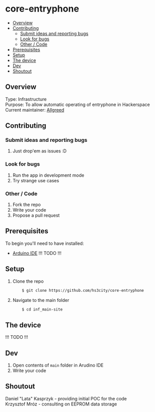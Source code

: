 # core-entryphone

  * [Overview](#overview)
  * [Contributing](#contributing)
     * [Submit ideas and reporting bugs](#submit-ideas-and-reporting-bugs)
     * [Look for bugs](#look-for-bugs)
     * [Other / Code](#other--code)
  * [Prerequisites](#prerequisites)
  * [Setup](#setup)
  * [The device](#the-device)
  * [Dev](#dev)
  * [Shoutout](#shoutout)

## Overview

Type: Infrastructure     
Purpose: To allow automatic operating of entryphone in Hackerspace       
Current maintainer: [Allgreed](https://github.com/allgreed)    

## Contributing

### Submit ideas and reporting bugs
1. Just drop'em as issues :D

### Look for bugs
1. Run the app in development mode
2. Try strange use cases

### Other / Code

1. Fork the repo
2. Write your code
3. Propose a pull request

## Prerequisites

To begin you'll need to have installed:

- [Arduino IDE](https://www.arduino.cc/en/main/software)
!!! TODO !!!

## Setup

1. Clone the repo

    ```sh
        $ git clone https://github.com/hs3city/core-entryphone
    ```    
    
2. Navigate to the main folder

    ```sh
        $ cd inf_main-site
    ```    
    

## The device

!!! TODO !!!

## Dev

1. Open contents of ```main``` folder in Arudino IDE
2. Write your code

## Shoutout

Daniel "Lata" Kasprzyk - providing initial POC for the code     
Krzysztof Mróz - consulting on EEPROM data storage
